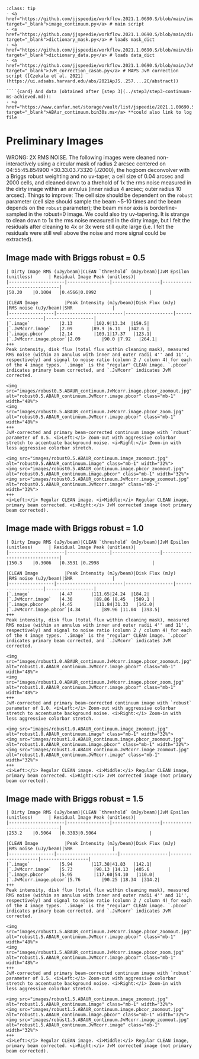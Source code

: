 `````{admonition} The tasks in this chapter use the following scripts:
:class: tip
- <a href="https://github.com/jjspeedie/workflow.2021.1.0690.S/blob/main/image_continuum.py" target="_blank">image_continuum.py</a> # main script
- <a href="https://github.com/jjspeedie/workflow.2021.1.0690.S/blob/main/dictionary_mask.py" target="_blank">dictionary_mask.py</a> # loads mask_dict
- <a href="https://github.com/jjspeedie/workflow.2021.1.0690.S/blob/main/dictionary_data.py" target="_blank">dictionary_data.py</a> # loads data_dict
- <a href="https://github.com/jjspeedie/workflow.2021.1.0690.S/blob/main/JvM_correction_casa6.py" target="_blank">JvM_correction_casa6.py</a> # MAPS JvM correction script ([Czekala et al. 2021](https://ui.adsabs.harvard.edu/abs/2021ApJS..257....2C/abstract))

````{card} And data (obtained after [step 3](../step3/step3-continuum-ms-achieved.md)):
- <a href="https://www.canfar.net/storage/vault/list/jspeedie/2021.1.00690.S/private/measurement_sets" target="_blank">ABAur_continuum.bin30s.ms</a> **could also link to log file
`````

# Preliminary Images

WRONG: 2X RMS NOISE. The following images were cleaned non-interactively using a circular mask of radius 2 arcsec centered on 04:55:45.854900 +30.33.03.73320 (J2000), the hogbom deconvolver with a Briggs robust weighting and no uv-taper, a cell size of 0.04 arcsec and 2000 cells, and cleaned down to a threhold of 1x the rms noise measured in the dirty image within an annulus (inner radius 4 arcsec; outer radius 10 arcsec).
Things to improve: The cell size should be dependent on the `robust` parameter (cell size should sample the beam ~5-10 times and the beam depends on the `robust` parameter); the beam minor axis is borderline-sampled in the robust=0 image. We could also try uv-tapering. It is strange to clean down to 1x the rms noise measured in the dirty image, but I felt the residuals after cleaning to 4x or 3x were still quite large (i.e. I felt the residuals were still well above the noise and more signal could be extracted).


## Image made with Briggs robust = 0.5

````{card} Key values in imaging process
| Dirty Image RMS (uJy/beam)|CLEAN `threshold` (mJy/beam)|JvM Epsilon (unitless)      | Residual Image Peak (unitless)|
|---------------------|----------------|------------------|-------------------------------|
|50.20    |0.1004   |0.4566|0.0992                    |
````

````{card} Properties of the resulting images
|CLEAN Image          |Peak Intensity (mJy/beam)|Disk Flux (mJy)   |RMS noise (uJy/beam)|SNR               |
|-----------------|-------------------------|------------------|--------------------|------------------|
|`.image`           |2.13        |102.9|13.34  |159.5|
|`.JvMcorr.image`   |2.09       |89.9 |6.11   |342.6 |
|`.image.pbcor`     |2.14        |103.1|17.37   |123.1|
|`.JvMcorr.image.pbcor`|2.09        |90.0 |7.92   |264.1|
+++
Peak intensity, disk flux (total flux within cleaning mask), measured RMS noise (within an annulus with inner and outer radii 4'' and 11'', respectively) and signal to noise ratio (column 2 / column 4) for each of the 4 image types. `.image` is the "regular" CLEAN image. `.pbcor` indicates primary beam corrected, and `.JvMcorr` indicates JvM corrected.
````

````{card}
<img src="images/robust0.5.ABAUR_continuum.JvMcorr.image.pbcor_zoomout.jpg" alt="robust0.5.ABAUR_continuum.JvMcorr.image.pbcor" class="mb-1" width="48%">
<img src="images/robust0.5.ABAUR_continuum.JvMcorr.image.pbcor_zoom.jpg" alt="robust0.5.ABAUR_continuum.JvMcorr.image.pbcor" class="mb-1" width="48%">
+++
JvM-corrected and primary beam-corrected continuum image with `robust` parameter of 0.5. <i>Left:</i> Zoom-out with aggressive colorbar stretch to accentuate background noise. <i>Right:</i> Zoom-in with less aggressive colorbar stretch.
````


````{card}
<img src="images/robust0.5.ABAUR_continuum.image_zoomout.jpg" alt="robust0.5.ABAUR_continuum.image" class="mb-1" width="32%">
<img src="images/robust0.5.ABAUR_continuum.image.pbcor_zoomout.jpg" alt="robust0.5.ABAUR_continuum.image.pbcor" class="mb-1" width="32%">
<img src="images/robust0.5.ABAUR_continuum.JvMcorr.image_zoomout.jpg" alt="robust0.5.ABAUR_continuum.JvMcorr.image" class="mb-1" width="32%">
+++
<i>Left:</i> Regular CLEAN image. <i>Middle:</i> Regular CLEAN image, primary beam corrected. <i>Right:</i> JvM corrected image (not primary beam corrected).
````

## Image made with Briggs robust = 1.0

````{card} Key values in imaging process
| Dirty Image RMS (uJy/beam)|CLEAN `threshold` (mJy/beam)|JvM Epsilon (unitless)      | Residual Image Peak (unitless)|
|---------------------|----------------|------------------|-------------------------------|
|150.3    |0.3006   |0.3531 |0.2998                    |
````


````{card} Properties of the resulting images
|CLEAN Image          |Peak Intensity (mJy/beam)|Disk Flux (mJy)   |RMS noise (uJy/beam)|SNR               |
|-----------------|-------------------------|------------------|--------------------|------------------|
|`.image`           |4.47       |111.65|24.24  |184.2|
|`.JvMcorr.image`   |4.30        |89.86 |8.45   |509.1 |
|`.image.pbcor`     |4.45        |111.84|31.33   |142.0|
|`.JvMcorr.image.pbcor`|4.34        |89.96 |11.04  |393.5|
+++
Peak intensity, disk flux (total flux within cleaning mask), measured RMS noise (within an annulus with inner and outer radii 4'' and 11'', respectively) and signal to noise ratio (column 2 / column 4) for each of the 4 image types. `.image` is the "regular" CLEAN image. `.pbcor` indicates primary beam corrected, and `.JvMcorr` indicates JvM corrected.
````

````{card}
<img src="images/robust1.0.ABAUR_continuum.JvMcorr.image.pbcor_zoomout.jpg" alt="robust1.0.ABAUR_continuum.JvMcorr.image.pbcor" class="mb-1" width="48%">
<img src="images/robust1.0.ABAUR_continuum.JvMcorr.image.pbcor_zoom.jpg" alt="robust1.0.ABAUR_continuum.JvMcorr.image.pbcor" class="mb-1" width="48%">
+++
JvM-corrected and primary beam-corrected continuum image with `robust` parameter of 1.0. <i>Left:</i> Zoom-out with aggressive colorbar stretch to accentuate background noise. <i>Right:</i> Zoom-in with less aggressive colorbar stretch.
````


````{card}
<img src="images/robust1.0.ABAUR_continuum.image_zoomout.jpg" alt="robust1.0.ABAUR_continuum.image" class="mb-1" width="32%">
<img src="images/robust1.0.ABAUR_continuum.image.pbcor_zoomout.jpg" alt="robust1.0.ABAUR_continuum.image.pbcor" class="mb-1" width="32%">
<img src="images/robust1.0.ABAUR_continuum.JvMcorr.image_zoomout.jpg" alt="robust1.0.ABAUR_continuum.JvMcorr.image" class="mb-1" width="32%">
+++
<i>Left:</i> Regular CLEAN image. <i>Middle:</i> Regular CLEAN image, primary beam corrected. <i>Right:</i> JvM corrected image (not primary beam corrected).
````

## Image made with Briggs robust = 1.5

````{card} Key values in imaging process
| Dirty Image RMS (uJy/beam)|CLEAN `threshold` (mJy/beam)|JvM Epsilon (unitless)      | Residual Image Peak (unitless)|
|---------------------|----------------|------------------|-------------------------------|
|253.2    |0.5064   |0.3383|0.5064                    |
````


````{card} Properties of the resulting images
|CLEAN Image          |Peak Intensity (mJy/beam)|Disk Flux (mJy)   |RMS noise (uJy/beam)|SNR               |
|-----------------|-----------------------|------------------|--------------------|------------------|
|`.image`           |5.94       |117.38|41.83   |142.1|
|`.JvMcorr.image`   |5.73        |90.13 |14.13  |405.6       |
|`.image.pbcor`     |5.95        |117.60|54.10   |110.0|
|`.JvMcorr.image.pbcor`|5.76        |90.25 |18.34  |314.2|
+++
Peak intensity, disk flux (total flux within cleaning mask), measured RMS noise (within an annulus with inner and outer radii 4'' and 11'', respectively) and signal to noise ratio (column 2 / column 4) for each of the 4 image types. `.image` is the "regular" CLEAN image. `.pbcor` indicates primary beam corrected, and `.JvMcorr` indicates JvM corrected.
````

````{card}
<img src="images/robust1.5.ABAUR_continuum.JvMcorr.image.pbcor_zoomout.jpg" alt="robust1.5.ABAUR_continuum.JvMcorr.image.pbcor" class="mb-1" width="48%">
<img src="images/robust1.5.ABAUR_continuum.JvMcorr.image.pbcor_zoom.jpg" alt="robust1.5.ABAUR_continuum.JvMcorr.image.pbcor" class="mb-1" width="48%">
+++
JvM-corrected and primary beam-corrected continuum image with `robust` parameter of 1.5. <i>Left:</i> Zoom-out with aggressive colorbar stretch to accentuate background noise. <i>Right:</i> Zoom-in with less aggressive colorbar stretch.
````


````{card}
<img src="images/robust1.5.ABAUR_continuum.image_zoomout.jpg" alt="robust1.5.ABAUR_continuum.image" class="mb-1" width="32%">
<img src="images/robust1.5.ABAUR_continuum.image.pbcor_zoomout.jpg" alt="robust1.5.ABAUR_continuum.image.pbcor" class="mb-1" width="32%">
<img src="images/robust1.5.ABAUR_continuum.JvMcorr.image_zoomout.jpg" alt="robust1.5.ABAUR_continuum.JvMcorr.image" class="mb-1" width="32%">
+++
<i>Left:</i> Regular CLEAN image. <i>Middle:</i> Regular CLEAN image, primary beam corrected. <i>Right:</i> JvM corrected image (not primary beam corrected).
````










#

